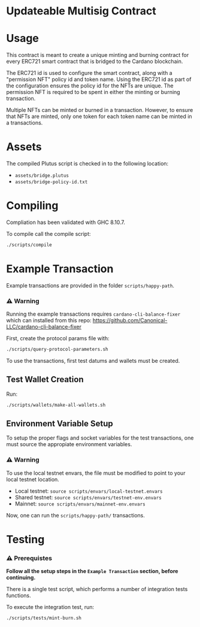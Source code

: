 # Updateable Multisig Contract

# Usage

This contract is meant to create a unique minting and burning contract for every
ERC721 smart contract that is bridged to the Cardano blockchain.

The ERC721 id is used to configure the smart contract, along with a "permission NFT" policy id and token name. Using the ERC721 id as part of the configuration ensures the policy id for the NFTs are unique. The permission NFT is required to be spent in either the minting or burning transaction.

Multiple NFTs can be minted or burned in a transaction. However, to ensure that NFTs are minted, only one token for each token name can be minted in a transactions.

# Assets

The compiled Plutus script is checked in to the following location:
- `assets/bridge.plutus`
- `assets/bridge-policy-id.txt`

# Compiling

Compliation has been validated with GHC 8.10.7.

To compile call the compile script:

```bash
./scripts/compile
```

# Example Transaction

Example transactions are provided in the folder `scripts/happy-path`.

### ⚠️ Warning
Running the example transactions requires `cardano-cli-balance-fixer` which can installed from this repo: https://github.com/Canonical-LLC/cardano-cli-balance-fixer

First, create the protocol params file with:

```bash
./scripts/query-protocol-parameters.sh
```

To use the transactions, first test datums and wallets must be created.

## Test Wallet Creation

Run:

```bash
./scripts/wallets/make-all-wallets.sh
```

## Environment Variable Setup

To setup the proper flags and socket variables for the test transactions, one must source the appropiate environment variables.

### ⚠️ Warning
To use the local testnet envars, the file must be modified to point to your local testnet location.

- Local testnet: `source scripts/envars/local-testnet.envars`
- Shared testnet: `source scripts/envars/testnet-env.envars`
- Mainnet: `source scripts/envars/mainnet-env.envars`

Now, one can run the `scripts/happy-path/` transactions.

# Testing

### ⚠️ Prerequistes
**Follow all the setup steps in the `Example Transaction` section, before continuing.**

There is a single test script, which performs a number of integration tests functions.

To execute the integration test, run:

```bash
./scripts/tests/mint-burn.sh
```

